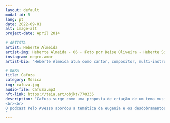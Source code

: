 ```yaml
---
layout: default
modal-id: 5
lang: pt
date: 2022-09-01
alt: image-alt
project-date: April 2014

# ARTISTA
artist: Heberte Almeida
artist-img: Heberte Almeida - 06 - Foto por Deise Oliveira - Heberte Silva Almeida.jpg
instagram: negro.amor
artist-bio: "Heberte Almeida atua como cantor, compositor, multi-instrumentista e educador musical. Em 2020, lançou o álbum Negro Amor, seu primeiro trabalho em carreira solo. Neste mesmo período desenvolveu a pesquisa Poéticas do Morro por meio do Edital LAB Cultural, do BDMG Cultural. É um dos autores da trilha sonora original do filme No Coração do Mundo (2019). Integra as bandas Pelos e Diplomattas e colabora com diversos artistas da cena belorizontina."

# OBRA
title: Cafuza
category: Música
img: cafuza.jpg
audio-file: Cafuza.mp3
nft-link: https://teia.art/objkt/770335
description: "Cafuza surge como uma proposta de criação de um tema musical para a abertura do podcast Pelo Avesso. A composição instrumental desenvolve uma rítmica com elementos musicais que remetem a sonoridades indígenas e afro-brasileiras em uma trama com guitarras e texturas eletrônicas. A música carrega um sentimento de afirmação de uma brasilidade que se ergue pela força, beleza, resistência e encantos dos povos originários e das comunidades negras. Um Brasil que disputa o presente, relê o passado e visualiza o seu futuro nos braços, mentes e almas das pessoas negras e indígenas.
<br><br>
O podcast Pelo Avesso abordou a temática da eugenia e os desdobramentos nefastos dessa teoria racista nas estruturas, no imaginário e nas ações do estado e da sociedade brasileira. Embora a música esteja presente no podcast Pelo Avesso, ela nunca foi lançada.
" 
---
```

